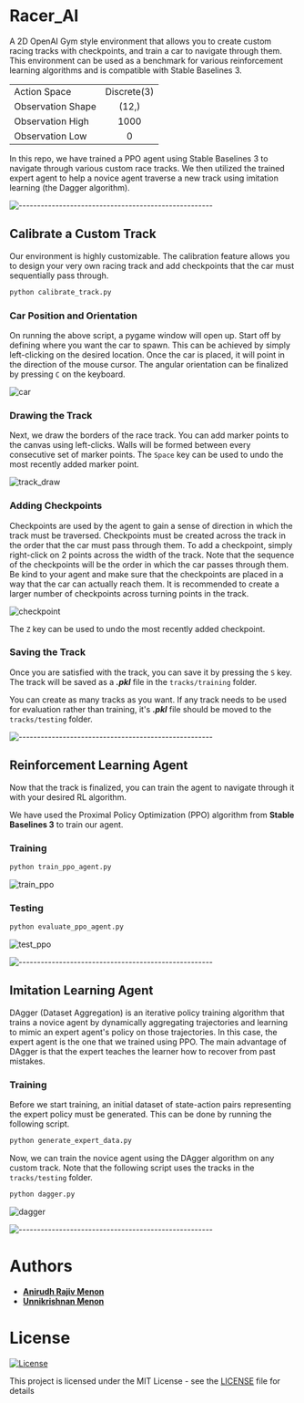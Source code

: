 # Racer_AI

A 2D OpenAI Gym style environment that allows you to create custom racing tracks with checkpoints, and train a car to navigate through them. This environment can be used as a benchmark for various reinforcement learning algorithms and is compatible with Stable Baselines 3.

<div align="center">

|    |    |
|----------|:-------------:|
| Action Space |  Discrete(3) |
| Observation Shape | (12,) |
| Observation High | 1000 |
| Observation Low | 0 |

</div>

In this repo, we have trained a PPO agent using Stable Baselines 3 to navigate through various custom race tracks. We then utilized the trained expert agent to help a novice agent traverse a new track using imitation learning (the Dagger algorithm). 

![-----------------------------------------------------](https://raw.githubusercontent.com/andreasbm/readme/master/assets/lines/aqua.png)

## Calibrate a Custom Track

Our environment is highly customizable. The calibration feature allows you to design your very own racing track and add checkpoints that the car must sequentially pass through. 

```bash
python calibrate_track.py
```

### Car Position and Orientation

On running the above script, a pygame window will open up. Start off by defining where you want the car to spawn. This can be achieved by simply left-clicking on the desired location. Once the car is placed, it will point in the direction of the mouse cursor. The angular orientation can be finalized by pressing ```C``` on the keyboard.

![car](https://user-images.githubusercontent.com/36446402/193001124-2866bda4-4688-4468-8638-33222fb36643.gif)


### Drawing the Track

Next, we draw the borders of the race track. You can add marker points to the canvas using left-clicks. Walls will be formed between every consecutive set of marker points. The ```Space``` key can be used to undo the most recently added marker point.

![track_draw](https://user-images.githubusercontent.com/36446402/193001203-e96f68f9-cc4d-4e03-b7d6-b7520372518f.gif)


### Adding Checkpoints

Checkpoints are used by the agent to gain a sense of direction in which the track must be traversed. Checkpoints must be created across the track in the order that the car must pass through them. To add a checkpoint, simply right-click on 2 points across the width of the track. Note that the sequence of the checkpoints will be the order in which the car passes through them. Be kind to your agent and make sure that the checkpoints are placed in a way that the car can actually reach them. It is recommended to create a larger number of checkpoints across turning points in the track.

![checkpoint](https://user-images.githubusercontent.com/36446402/193001287-50996dd1-98f4-4b90-81d1-71ce7e3e3585.gif)


The ```Z``` key can be used to undo the most recently added checkpoint.

### Saving the Track

Once you are satisfied with the track, you can save it by pressing the ```S``` key. The track will be saved as a <b><i>.pkl</i></b> file in the ```tracks/training``` folder.

You can create as many tracks as you want. If any track needs to be used for evaluation rather than training, it's <b><i>.pkl</i></b> file should be moved to the ```tracks/testing``` folder.

![-----------------------------------------------------](https://raw.githubusercontent.com/andreasbm/readme/master/assets/lines/aqua.png)

## Reinforcement Learning Agent

Now that the track is finalized, you can train the agent to navigate through it with your desired RL algorithm. 

We have used the Proximal Policy Optimization (PPO) algorithm from <b>Stable Baselines 3</b> to train our agent. 


### Training

```bash
python train_ppo_agent.py
```

![train_ppo](https://user-images.githubusercontent.com/36446402/193001414-412087be-4e2d-4e0d-8bc1-a97b6d5728ce.gif)


### Testing

```bash
python evaluate_ppo_agent.py
```

![test_ppo](https://user-images.githubusercontent.com/36446402/193001470-5715eadb-6d1d-4699-9de0-5a25aa1233fd.gif)


![-----------------------------------------------------](https://raw.githubusercontent.com/andreasbm/readme/master/assets/lines/aqua.png)

## Imitation Learning Agent


DAgger (Dataset Aggregation) is an iterative policy training algorithm that trains a novice agent by dynamically aggregating trajectories and learning to mimic an expert agent's policy on those trajectories. In this case, the expert agent is the one that we trained using PPO. The main advantage of DAgger is that the expert teaches the learner how to recover from past mistakes.

### Training
Before we start training, an initial dataset of state-action pairs representing the expert policy must be generated. This can be done by running the following script.

```bash
python generate_expert_data.py
```

Now, we can train the novice agent using the DAgger algorithm on any custom track. Note that the following script uses the tracks in the ```tracks/testing``` folder.

```bash
python dagger.py
```

![dagger](https://user-images.githubusercontent.com/36446402/193001554-629475f6-eb28-4f28-9068-925c2e523f9e.gif)


![-----------------------------------------------------](https://raw.githubusercontent.com/andreasbm/readme/master/assets/lines/aqua.png)

# Authors
* [**Anirudh Rajiv Menon**](https://github.com/axe76)
* [**Unnikrishnan Menon**](https://github.com/7enTropy7)

# License
[![License](https://img.shields.io/badge/License-Apache_2.0-blue.svg)](LICENSE)

This project is licensed under the MIT License - see the [LICENSE](LICENSE) file for details